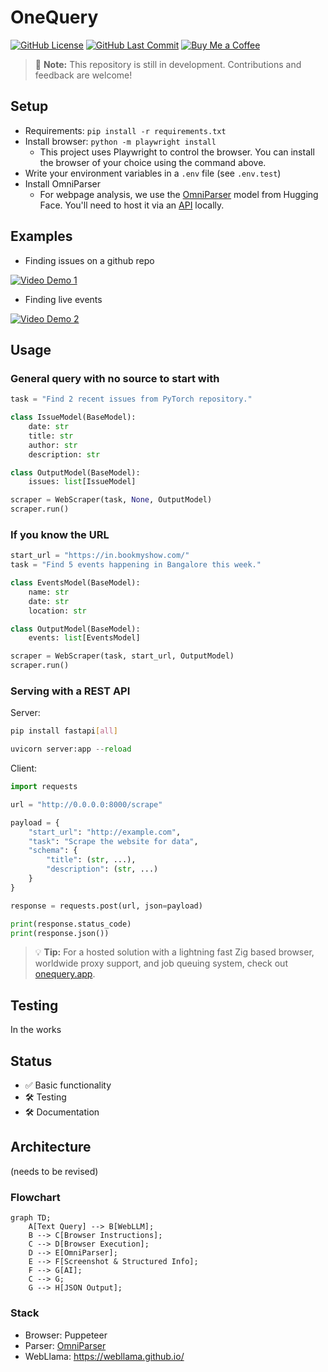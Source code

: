 # OneQuery

[![GitHub License](https://img.shields.io/github/license/addy999/onequery)](https://github.com/addy999/onequery/blob/main/LICENSE)
[![GitHub Last Commit](https://img.shields.io/github/last-commit/addy999/onequery)](https://github.com/addy999/onequery/commits/main)
[![Buy Me a Coffee](https://img.shields.io/badge/buy%20me%20a%20coffee-donate-yellow)](https://buymeacoffee.com/adibhatia)

> 🔨 **Note:** This repository is still in development. Contributions and feedback are welcome!

## Setup

- Requirements: `pip install -r requirements.txt`
- Install browser: `python -m playwright install`
  - This project uses Playwright to control the browser. You can install the browser of your choice using the command above.
- Write your environment variables in a `.env` file (see `.env.test`)
- Install OmniParser
  - For webpage analysis, we use the [OmniParser](https://huggingface.co/spaces/microsoft/OmniParser) model from Hugging Face. You'll need to host it via an [API](https://github.com/addy999/omniparser-api) locally.

## Examples

- Finding issues on a github repo

[![Video Demo 1](http://img.youtube.com/vi/a_QPDnAosKM/0.jpg)](https://youtu.be/a_QPDnAosKM?si=pXtZgrRlvXzii7FX "Finding issues on a GitHub repo")
  
- Finding live events

[![Video Demo 2](http://img.youtube.com/vi/sp_YuZ1Q4wU/0.jpg)](https://youtu.be/sp_YuZ1Q4wU?feature=shared "Finding live events")

## Usage

### General query with no source to start with

```python
task = "Find 2 recent issues from PyTorch repository."

class IssueModel(BaseModel):
    date: str
    title: str
    author: str
    description: str

class OutputModel(BaseModel):
    issues: list[IssueModel]

scraper = WebScraper(task, None, OutputModel)
scraper.run()
```

### If you know the URL

```python
start_url = "https://in.bookmyshow.com/"
task = "Find 5 events happening in Bangalore this week."

class EventsModel(BaseModel):
    name: str
    date: str
    location: str

class OutputModel(BaseModel):
    events: list[EventsModel]

scraper = WebScraper(task, start_url, OutputModel)
scraper.run()
```

### Serving with a REST API

Server:

```bash
pip install fastapi[all]
```

```python
uvicorn server:app --reload
```

Client:

```python
import requests

url = "http://0.0.0.0:8000/scrape"

payload = {
    "start_url": "http://example.com",
    "task": "Scrape the website for data",
    "schema": {
        "title": (str, ...),
        "description": (str, ...)
    }
}

response = requests.post(url, json=payload)

print(response.status_code)
print(response.json())
```

> 💡 **Tip:** For a hosted solution with a lightning fast Zig based browser, worldwide proxy support, and job queuing system, check out [onequery.app](https://www.onequery.app).

## Testing

In the works

## Status

- ✅ Basic functionality
- 🛠️ Testing
- 🛠️ Documentation

## Architecture

(needs to be revised)

### Flowchart

```mermaid
graph TD;
    A[Text Query] --> B[WebLLM];
    B --> C[Browser Instructions];
    C --> D[Browser Execution];
    D --> E[OmniParser];
    E --> F[Screenshot & Structured Info];
    F --> G[AI];
    C --> G;
    G --> H[JSON Output];
```

### Stack

- Browser: Puppeteer
- Parser: [OmniParser](https://huggingface.co/spaces/microsoft/OmniParser)
- WebLlama: https://webllama.github.io/
